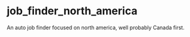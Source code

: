 # job_finder_north_america
An auto job finder focused on north america, well probably Canada first.
